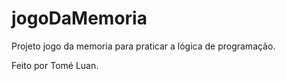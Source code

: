 # jogoDaMemoria
Projeto jogo da memoria para praticar a lógica de programação.

Feito por Tomé Luan.
